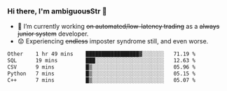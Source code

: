 ### Hi there, I'm ambiguou~~s~~Str 👋

<!--
**ambiguoustexture/ambiguoustexture** is a ✨ _special_ ✨ repository because its `README.md` (this file) appears on your GitHub profile.

Here are some ideas to get you started:
-->
- 🔭 I’m currently working ~~on automated/low-latency trading~~ as a ~~always junior system~~ developer.
- :worried: Experiencing ~~endless~~ imposter syndrome still, and even worse.

<!--START_SECTION:waka-->

```txt
Other    1 hr 49 mins    █████████████████▓░░░░░░░   71.19 %
SQL      19 mins         ███░░░░░░░░░░░░░░░░░░░░░░   12.63 %
CSV      9 mins          █▒░░░░░░░░░░░░░░░░░░░░░░░   05.96 %
Python   7 mins          █▒░░░░░░░░░░░░░░░░░░░░░░░   05.15 %
C++      7 mins          █▒░░░░░░░░░░░░░░░░░░░░░░░   05.07 %
```

<!--END_SECTION:waka-->

